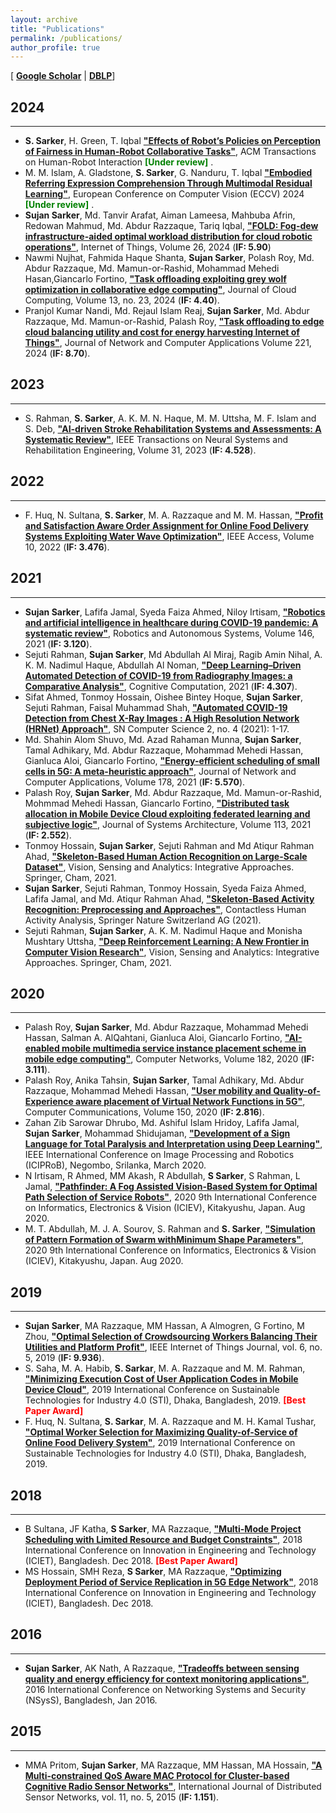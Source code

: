 ```yaml
---
layout: archive
title: "Publications"
permalink: /publications/
author_profile: true
---
```


[ [**Google Scholar**](https://scholar.google.com/citations?hl=en&user=uCSts6gAAAAJ&view_op=list_works&sortby=pubdate) \| [**DBLP**](https://dblp.org/pid/183/5530.html)]

## 2024
-----------
* **S. Sarker**, H. Green, T. Iqbal [**"Effects of Robot’s Policies on Perception of Fairness in Human-Robot Collaborative Tasks"**](#), ACM Transactions on Human-Robot Interaction <span style ="color:Green"> **[Under review]** </span>.
* M. M. Islam, A. Gladstone, **S. Sarker**, G. Nanduru, T. Iqbal [**"Embodied Referring Expression Comprehension Through Multimodal Residual Learning"**](#), European Conference on Computer Vision (ECCV) 2024 <span style ="color:Green"> **[Under review]** </span>.
* **Sujan Sarker**, Md. Tanvir Arafat, Aiman Lameesa, Mahbuba Afrin, Redowan Mahmud, Md. Abdur Razzaque, Tariq Iqbal, [**"FOLD: Fog-dew infrastructure-aided optimal workload distribution for cloud robotic operations"**](#), Internet of Things, Volume 26, 2024 (**IF: 5.90**)
* Nawmi Nujhat, Fahmida Haque Shanta, **Sujan Sarker**, Polash Roy, Md. Abdur Razzaque, Md. Mamun-or-Rashid, Mohammad Mehedi Hasan,Giancarlo Fortino, [**"Task offloading exploiting grey wolf optimization in collaborative edge computing"**](#), Journal of Cloud Computing, Volume 13, no. 23, 2024 (**IF: 4.40**).
* Pranjol Kumar Nandi, Md. Rejaul Islam Reaj, **Sujan Sarker**, Md. Abdur Razzaque, Md. Mamun-or-Rashid, Palash Roy, [**"Task offloading to edge cloud balancing utility and cost for energy harvesting Internet of Things"**](#), Journal of Network and Computer Applications Volume 221, 2024 (**IF: 8.70**).

## 2023
-----------
* S. Rahman, **S. Sarker**, A. K. M. N. Haque, M. M. Uttsha, M. F. Islam and S. Deb, [**"AI-driven Stroke Rehabilitation Systems and Assessments: A Systematic Review"**](#), IEEE Transactions on Neural Systems and Rehabilitation Engineering, Volume 31, 2023 (**IF: 4.528**).

  
## 2022
-----------
* F. Huq, N. Sultana, **S. Sarker**, M. A. Razzaque and M. M. Hassan, [**"Profit and Satisfaction Aware Order Assignment for Online Food Delivery Systems Exploiting Water Wave Optimization"**](#), IEEE Access, Volume 10, 2022 (**IF: 3.476**).

  
## 2021
-----------
* **Sujan Sarker**, Lafifa Jamal, Syeda Faiza Ahmed, Niloy Irtisam, [**"Robotics and artificial intelligence in healthcare during COVID-19 pandemic: A systematic review"**](https://www.sciencedirect.com/science/article/pii/S0921889021001871), Robotics and Autonomous Systems, Volume 146, 2021 (**IF: 3.120**).
* Sejuti Rahman, **Sujan Sarker**, Md Abdullah Al Miraj, Ragib Amin Nihal, A. K. M. Nadimul Haque, Abdullah Al Noman, [**"Deep Learning–Driven Automated Detection of COVID-19 from Radiography Images: a Comparative Analysis"**](https://link.springer.com/article/10.1007/s12559-020-09779-5), Cognitive Computation, 2021 (**IF: 4.307**).
* Sifat Ahmed, Tonmoy Hossain, Oishee Bintey Hoque, **Sujan Sarker**, Sejuti Rahman, Faisal Muhammad Shah, [**"Automated COVID-19 Detection from Chest X-Ray Images : A High Resolution Network (HRNet) Approach"**](https://link.springer.com/article/10.1007/s42979-021-00690-w), SN Computer Science 2, no. 4 (2021): 1-17.
* Md. Shahin Alom Shuvo, Md. Azad Rahaman Munna, **Sujan Sarker**, Tamal Adhikary, Md. Abdur Razzaque, Mohammad Mehedi Hassan, Gianluca Aloi, Giancarlo Fortino, [**"Energy-efficient scheduling of small cells in 5G: A meta-heuristic approach"**](https://www.sciencedirect.com/science/article/abs/pii/S1084804521000138), Journal of Network and Computer Applications, Volume 178, 2021 (**IF: 5.570**).
*  Palash Roy, **Sujan Sarker**, Md. Abdur Razzaque, Md. Mamun-or-Rashid, Mohmmad Mehedi Hassan, Giancarlo Fortino, [**"Distributed task allocation in Mobile Device Cloud exploiting federated learning and subjective logic"**](https://www.sciencedirect.com/science/article/abs/pii/S1084804521000138), Journal of Systems Architecture, Volume 113, 2021 (**IF: 2.552**).
*  Tonmoy Hossain, **Sujan Sarker**, Sejuti Rahman and Md Atiqur Rahman Ahad, [**"Skeleton-Based Human Action Recognition on Large-Scale Dataset"**](https://link.springer.com/chapter/10.1007/978-3-030-75490-7_5), Vision, Sensing and Analytics: Integrative Approaches. Springer, Cham, 2021. 
* **Sujan Sarker**, Sejuti Rahman, Tonmoy Hossain, Syeda Faiza Ahmed, Lafifa Jamal, and Md. Atiqur Rahman Ahad, [**"Skeleton-Based Activity Recognition: Preprocessing and Approaches"**](https://link.springer.com/chapter/10.1007\%2F978-3-030-68590-4_2), Contactless Human Activity Analysis, Springer Nature Switzerland AG (2021). 
* Sejuti Rahman, **Sujan Sarker**, A. K. M. Nadimul Haque and Monisha Mushtary Uttsha, [**"Deep Reinforcement Learning: A New Frontier in Computer Vision Research"**](https://link.springer.com/chapter/10.1007/978-3-030-75490-7_2), Vision, Sensing and Analytics: Integrative Approaches. Springer, Cham, 2021. 

## 2020
-----------
* Palash Roy, **Sujan Sarker**, Md. Abdur Razzaque, Mohammad Mehedi Hassan, Salman A. AlQahtani, Gianluca Aloi, Giancarlo Fortino, [**"AI-enabled mobile multimedia service instance placement scheme in mobile edge computing"**](https://www.sciencedirect.com/science/article/abs/pii/S1389128620312160), Computer Networks, Volume 182, 2020 (**IF:  3.111**). 
* Palash Roy, Anika Tahsin, **Sujan Sarker**, Tamal Adhikary, Md. Abdur Razzaque, Mohammad Mehedi Hassan, [**"User mobility and Quality-of-Experience aware placement of Virtual Network Functions in 5G"**](https://www.sciencedirect.com/science/article/abs/pii/S0140366419314227), Computer Communications, Volume 150, 2020 (**IF:  2.816**). 
* Zahan Zib Sarowar Dhrubo, Md. Ashiful Islam Hridoy, Lafifa Jamal, **Sujan Sarker**, Mohammad Shidujaman, [**"Development of a Sign Language for Total Paralysis and Interpretation using Deep Learning"**](https://ieeexplore.ieee.org/abstract/document/9367362), IEEE International Conference on Image Processing and Robotics (ICIPRoB), Negombo, Srilanka, March 2020.
* N Irtisam, R Ahmed, MM Akash, R Abdullah, **S Sarker**, S Rahman, L Jamal, [**"Pathfinder: A Fog Assisted Vision-Based System for Optimal Path Selection of Service Robots"**](https://ieeexplore.ieee.org/abstract/document/9306573), 2020 9th International Conference on Informatics, Electronics \& Vision (ICIEV), Kitakyushu, Japan. Aug 2020.
* M. T. Abdullah, M. J. A. Sourov, S. Rahman and **S. Sarker**, [**"Simulation of Pattern Formation of Swarm withMinimum Shape Parameters"**](https://ieeexplore.ieee.org/abstract/document/9306556), 2020 9th International Conference on Informatics, Electronics \& Vision (ICIEV), Kitakyushu, Japan. Aug 2020.

## 2019
-----------
* **Sujan Sarker**, MA Razzaque, MM Hassan, A Almogren, G Fortino, M Zhou, [**"Optimal Selection of Crowdsourcing Workers Balancing Their Utilities and Platform Profit"**](https://ieeexplore.ieee.org/abstract/document/8731644), IEEE Internet of Things Journal, vol. 6, no. 5, 2019 (**IF:  9.936**). 
*  S. Saha, M. A. Habib, **S. Sarkar**, M. A. Razzaque and M. M. Rahman, [**"Minimizing Execution Cost of User Application Codes in Mobile Device Cloud"**](https://ieeexplore.ieee.org/abstract/document/9067996), 2019 International Conference on Sustainable Technologies for Industry 4.0 (STI), Dhaka, Bangladesh, 2019. <span style="color:Red"> **[Best Paper Award]** </span>
*  F. Huq, N. Sultana, **S. Sarkar**, M. A. Razzaque and M. H. Kamal Tushar, [**"Optimal Worker Selection for Maximizing Quality-of-Service of Online Food Delivery System"**](https://ieeexplore.ieee.org/abstract/document/9068059), 2019 International Conference on Sustainable Technologies for Industry 4.0 (STI), Dhaka, Bangladesh, 2019. 

## 2018
-----------  
*  B Sultana, JF Katha, **S Sarker**, MA Razzaque, [**"Multi-Mode Project Scheduling with Limited Resource and Budget Constraints"**](https://ieeexplore.ieee.org/abstract/document/8660864), 2018 International Conference on Innovation in Engineering and Technology (ICIET), Bangladesh. Dec 2018. <span style="color:Red"> **[Best Paper Award]** </span>
*  MS Hossain, SMH Reza, **S Sarker**, MA Razzaque, [**"Optimizing Deployment Period of Service Replication in 5G Edge Network"**](https://ieeexplore.ieee.org/abstract/document/8660902), 2018 International Conference on Innovation in Engineering and Technology (ICIET), Bangladesh. Dec 2018.

## 2016
-----------
* **Sujan Sarker**,  AK Nath, A Razzaque, [**"Tradeoffs between sensing quality and energy efficiency for context monitoring applications"**](https://ieeexplore.ieee.org/abstract/document/7400699), 2016 International Conference on Networking Systems and Security (NSysS), Bangladesh, Jan 2016.

## 2015
-----------
* MMA Pritom, **Sujan Sarker**, MA Razzaque, MM Hassan, MA Hossain, [**"A Multi-constrained QoS Aware MAC Protocol for Cluster-based Cognitive Radio Sensor Networks"**](https://journals.sagepub.com/doi/full/10.1155/2015/262871), International Journal of Distributed Sensor Networks, vol. 11, no. 5, 2015 (**IF:  1.151**). 

<br/>
